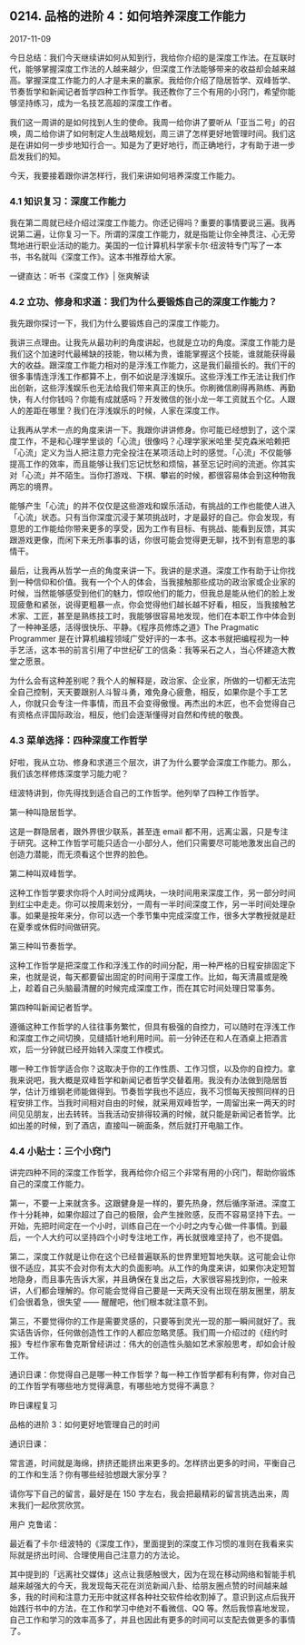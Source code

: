 ## 0214. 品格的进阶 4：如何培养深度工作能力

2017-11-09

今日总结：我们今天继续讲如何从知到行，我给你介绍的是深度工作法。在互联时代，能够掌握深度工作法的人越来越少，但深度工作法能够带来的收益却会越来越高。掌握深度工作能力的人才是未来的赢家。我给你介绍了隐居哲学、双峰哲学、节奏哲学和新闻记者哲学四种工作哲学。我还教你了三个有用的小窍门，希望你能够坚持练习，成为一名技艺高超的深度工作者。

我们这一周讲的是如何找到人生的使命。我周一给你讲了要听从「亚当二号」的召唤，周二给你讲了如何制定人生战略规划，周三讲了怎样更好地管理时间。我们这是在讲如何一步步地知行合一。知是为了更好地行，而正确地行，才有助于进一步启发我们的知。

今天，我要接着跟你讲怎样行，我们来讲如何培养深度工作能力。

### 4.1 知识复习：深度工作能力

我在第二周就已经介绍过深度工作能力。你还记得吗？重要的事情要说三遍。我再说第二遍，让你复习一下。所谓的深度工作能力，就是指能让你全神贯注、心无旁骛地进行职业活动的能力。美国的一位计算机科学家卡尔·纽波特专门写了一本书，书名就叫《深度工作》。这本书推荐给大家。

一键直达：听书《深度工作》| 张爽解读

### 4.2 立功、修身和求道：我们为什么要锻炼自己的深度工作能力？

我先跟你探讨一下，我们为什么要锻炼自己的深度工作能力。

我讲三点理由。让我先从最功利的角度讲起，也就是立功的角度。深度工作能力是我们这个加速时代最稀缺的技能，物以稀为贵，谁能掌握这个技能，谁就能获得最大的收益。跟深度工作能力相对的是浮浅工作能力，这是我们最擅长的。我们干的很多事情连浮浅工作都算不上，倒不如说是浮浅娱乐。这些浮浅工作无法让我们作出创新，这些浮浅娱乐也无法给我们带来真正的快乐。你刷微信刷得再熟练、再勤快，有人付你钱吗？你能有成就感吗？开发微信的张小龙一年工资就五个亿。人跟人的差距在哪里？我们在浮浅娱乐的时候，人家在深度工作。

让我再从学术一点的角度来讲一下。我跟你讲讲修身。你可能已经想到了，这个深度工作，不是和心理学里谈的「心流」很像吗？心理学家米哈里·契克森米哈赖把「心流」定义为当人把注意力完全投注在某项活动上时的感觉。「心流」不仅能够提高工作的效率，而且能够让我们忘记忧愁和烦恼，甚至忘记时间的流逝。你其实对「心流」并不陌生。当你打游戏、下棋、攀岩的时候，都很容易体会到这种物我两忘的境界。

能够产生「心流」的并不仅仅是这些游戏和娱乐活动，有挑战的工作也能使人进入「心流」状态。只有当你深度沉浸于某项挑战时，才是最好的自己。你会发现，有意思的工作能给你带来更多的享受，因为工作有目标、有挑战、能看到反馈，其实跟游戏更像，而闲下来无所事事的话，你很可能会觉得更无聊，找不到有意思的事情干。

最后，让我再从哲学一点的角度来讲一下。我讲的是求道。深度工作有助于让你找到一种信仰和价值。我有一个个人的体会，当我接触那些成功的政治家或企业家的时候，当然能够感受到他们的魅力，惊叹他们的能力，但我总是能从他们的脸上发现疲惫和紧张，说得更粗暴一点，你会觉得他们越长越不好看，相反，当我接触艺术家、工匠，甚至是熟练技工时，我能够很容易地发现，他们在本职工作中体会到了一种神圣感，活得很快乐、平静。《程序员修炼之道》The Pragmatic Programmer 是在计算机编程领域广受好评的一本书。这本书就把编程视为一种手艺活，这本书的前言引用了中世纪矿工的信条：我等采石之人，当心怀建造大教堂之愿景。

为什么会有这种差别呢？我个人的解释是，政治家、企业家，所做的一切都无法完全自己控制，天天要跟别人斗智斗勇，难免身心疲惫，相反，如果你是个手工艺人，你就只会专注一件事情，而且不会变得傲慢。再杰出的木匠，也不会觉得自己有资格点评国际政治，相反，他们会逐渐懂得对自然和传统的敬畏。

### 4.3 菜单选择：四种深度工作哲学

好啦，我从立功、修身和求道三个层次，讲了为什么要学会深度工作能力。那么，我们该怎样修炼深度学习能力呢？

纽波特讲到，你先得找到适合自己的工作哲学。他列举了四种工作哲学。

第一种叫隐居哲学。

这是一群隐居者，跟外界很少联系，甚至连 email 都不用，远离尘嚣，只是专注于研究。这种工作哲学可能只适合一小部分人，他们只需要尽可能地激发出自己的创造力潜能，而无须看这个世界的脸色。

第二种叫双峰哲学。

这种工作哲学要求你将个人时间分成两块，一块时间用来深度工作，另一部分时间到红尘中走走。你可以按周来划分，一周有一半时间深度工作，另一半时间处理杂事。如果是按年来分，你可以选一个季节集中完成深度工作，很多大学教授就是赶在夏季或休假时间做研究。

第三种叫节奏哲学。

这种工作哲学是把深度工作和浮浅工作的时间分配，用一种严格的日程安排固定下来，也就是说，每天都要留出固定的时间用于深度工作。比如，每天清晨或是晚上，趁着自己头脑最清醒的时候完成深度工作，而在其它时间处理日常事务。

第四种叫新闻记者哲学。

遵循这种工作哲学的人往往事务繁忙，但具有极强的自控力，可以随时在浮浅工作和深度工作之间切换，见缝插针地利用时间。前一分钟还在和人在酒桌上把酒言欢，后一分钟就已经开始转入深度工作模式。

哪一种工作哲学适合你？这取决于你的工作性质、工作习惯，以及你的自控力。拿我来说吧，我大概是双峰哲学和新闻记者哲学交替着用。我没有办法做到隐居哲学，估计万维钢老师能做得到。节奏哲学我也不适应，我不习惯每天按照同样的日程安排工作。当我时间相对自由的时候，就采用双峰哲学，一周留出来一两天的时间见见朋友，出去转转。当我活动安排得较满的时候，就只能是新闻记者哲学。比如出差的时候，到了酒店，直接叫一碗面条，然后就打开电脑工作。

### 4.4 小贴士：三个小窍门

讲完四种不同的深度工作哲学，我再给你介绍三个非常有用的小窍门，帮助你锻炼自己的深度工作能力。

第一，不要一上来就贪多。这跟健身是一样的，要先热身，然后循序渐进。深度工作十分耗神，如果你超过了自己的极限，会产生挫败感，反而不容易坚持下去。一开始，先把时间定在一个小时，训练自己在一个小时之内专心做一件事情。到最后，一个人大约可以坚持四个小时专注地工作，再长就很难坚持了，也不提倡。

第二，深度工作就是让你在这个已经普遍联系的世界里短暂地失联。这可能会让你很不适应，其实不会对你有太大的负面影响。从工作的角度来讲，如果你决定短暂地隐身，而且事先告诉大家，并且确保在复出之后，大家很容易找到你，一般来讲，人们都会理解的。你可能会觉得自己要是一天两天没有出现在朋友圈里，朋友们会很着急，很失望 —— 醒醒吧，他们根本就注意不到。

第三，不要觉得你的工作是需要灵感的，只要等到灵光一现的那一瞬间就好了。我实话告诉你，任何做创造性工作的人都应忽略灵感。我们周一介绍过的《纽约时报》专栏作家布鲁克斯曾经讲过：伟大的创造性头脑如艺术家般思考，却如会计般工作。

通识日课：你觉得自己是哪一种工作哲学？每一种工作哲学都有利有弊，你对自己的工作哲学有哪些地方觉得满意，有哪些地方觉得不满意？

昨日课程复习

品格的进阶 3：如何更好地管理自己的时间

通识日课：

常言道，时间就是海绵，挤挤还能挤出来更多的。怎样挤出更多的时间，平衡自己的工作和生活？你有哪些经验想跟大家分享？

请你写下自己的留言，最好是在 150 字左右，我会把最精彩的留言挑选出来，周末我们一起欣赏欣赏。

用户 克鲁诺：

最近看了卡尔·纽波特的《深度工作》，里面提到的深度工作习惯的准则在我看来实际就是挤出时间、合理使用自己注意力的方法论。

其中提到的「远离社交媒体」这点让我感触很大，因为在现在移动网络和智能手机越来越强大的今天，我发现每天花在浏览新闻八卦、给朋友圈点赞的时间越来越多，我的时间和注意力无形中就这样各种社交软件给收割掉了。意识到这点后我开始践行书中的方法，在工作和学习中绝对不看微信、QQ 等。然后我惊喜地发现，自己工作和学习的效率高多了，并且也因此有更多的时间可以支配去做更多的事情了。